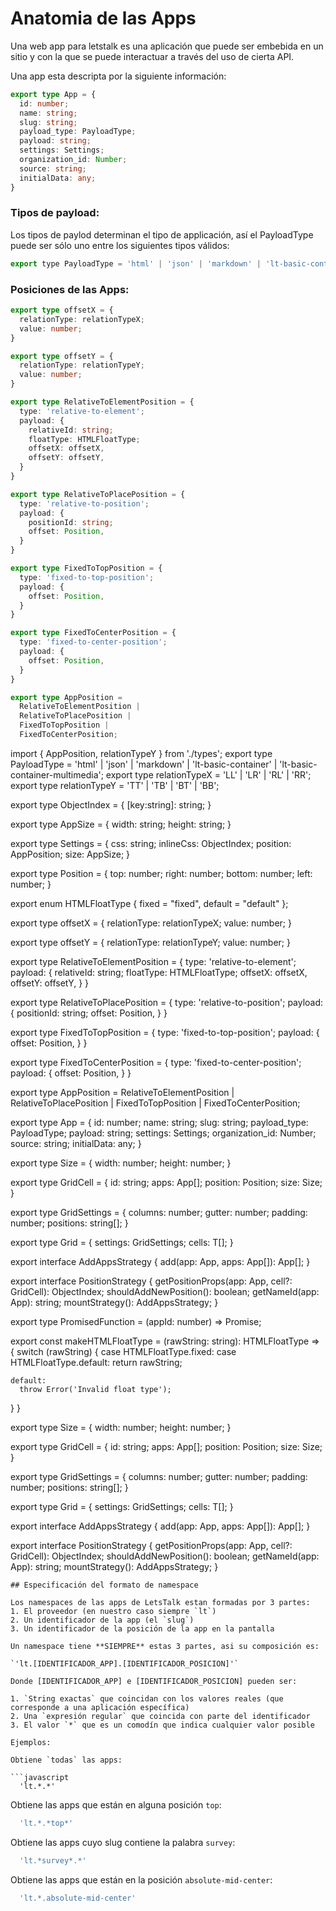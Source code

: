 # Anatomia de las Apps

Una web app para letstalk es una aplicación que puede ser embebida en un sitio y con la que se puede interactuar a través del uso de cierta API.

Una app esta descripta por la siguiente información:

```typescript
export type App = {
  id: number;
  name: string;
  slug: string;
  payload_type: PayloadType;
  payload: string;
  settings: Settings;
  organization_id: Number;
  source: string;
  initialData: any;
}
```

### Tipos de payload:

Los tipos de paylod determinan el tipo de applicación, así el PayloadType puede ser sólo uno entre los siguientes tipos válidos:

```javascript
export type PayloadType = 'html' | 'json' | 'markdown' | 'lt-basic-container' | 'lt-basic-container-multimedia';
```

### Posiciones de las Apps:

```typescript
export type offsetX = {
  relationType: relationTypeX;
  value: number;
}

export type offsetY = {
  relationType: relationTypeY;
  value: number;
}

export type RelativeToElementPosition = {
  type: 'relative-to-element';
  payload: {
    relativeId: string;
    floatType: HTMLFloatType;
    offsetX: offsetX,
    offsetY: offsetY,
  }
}

export type RelativeToPlacePosition = {
  type: 'relative-to-position';
  payload: {
    positionId: string;
    offset: Position,
  }
}

export type FixedToTopPosition = {
  type: 'fixed-to-top-position';
  payload: {
    offset: Position,
  }
}

export type FixedToCenterPosition = {
  type: 'fixed-to-center-position';
  payload: {
    offset: Position,
  }
}

export type AppPosition =
  RelativeToElementPosition |
  RelativeToPlacePosition |
  FixedToTopPosition |
  FixedToCenterPosition;
```

import { AppPosition, relationTypeY } from './types';
export type PayloadType = 'html' | 'json' | 'markdown' | 'lt-basic-container' | 'lt-basic-container-multimedia';
export type relationTypeX = 'LL' | 'LR' | 'RL' | 'RR';
export type relationTypeY = 'TT' | 'TB' | 'BT' | 'BB';

export type ObjectIndex = {
  [key:string]: string;
}

export type AppSize = {
  width: string;
  height: string;
}

export type Settings = {
  css: string;
  inlineCss: ObjectIndex;
  position: AppPosition;
  size: AppSize;
}

export type Position = {
  top: number;
  right: number;
  bottom: number;
  left: number;
}

export enum HTMLFloatType {
  fixed = "fixed",
  default = "default"
};

export type offsetX = {
  relationType: relationTypeX;
  value: number;
}

export type offsetY = {
  relationType: relationTypeY;
  value: number;
}

export type RelativeToElementPosition = {
  type: 'relative-to-element';
  payload: {
    relativeId: string;
    floatType: HTMLFloatType;
    offsetX: offsetX,
    offsetY: offsetY,
  }
}

export type RelativeToPlacePosition = {
  type: 'relative-to-position';
  payload: {
    positionId: string;
    offset: Position,
  }
}

export type FixedToTopPosition = {
  type: 'fixed-to-top-position';
  payload: {
    offset: Position,
  }
}

export type FixedToCenterPosition = {
  type: 'fixed-to-center-position';
  payload: {
    offset: Position,
  }
}

export type AppPosition =
  RelativeToElementPosition |
  RelativeToPlacePosition |
  FixedToTopPosition |
  FixedToCenterPosition;

export type App = {
  id: number;
  name: string;
  slug: string;
  payload_type: PayloadType;
  payload: string;
  settings: Settings;
  organization_id: Number;
  source: string;
  initialData: any;
}

export type Size = {
  width: number;
  height: number;
}

export type GridCell = {
  id: string;
  apps: App[];
  position: Position;
  size: Size;
}

export type GridSettings = {
  columns: number;
  gutter: number;
  padding: number;
  positions: string[];
}

export type Grid<T> = {
  settings: GridSettings;
  cells: T[];
}

export interface AddAppsStrategy {
  add(app: App, apps: App[]): App[];
}

export interface PositionStrategy {
  getPositionProps(app: App, cell?: GridCell): ObjectIndex;
  shouldAddNewPosition(): boolean;
  getNameId(app: App): string;
  mountStrategy(): AddAppsStrategy;
}

export type PromisedFunction = (appId: number) => Promise<any>;

export const makeHTMLFloatType = (rawString: string): HTMLFloatType => {
  switch (rawString) {
    case HTMLFloatType.fixed:
    case HTMLFloatType.default:
      return rawString;

    default:
      throw Error('Invalid float type');
  }
}



export type Size = {
  width: number;
  height: number;
}

export type GridCell = {
  id: string;
  apps: App[];
  position: Position;
  size: Size;
}

export type GridSettings = {
  columns: number;
  gutter: number;
  padding: number;
  positions: string[];
}

export type Grid<T> = {
  settings: GridSettings;
  cells: T[];
}

export interface AddAppsStrategy {
  add(app: App, apps: App[]): App[];
}

export interface PositionStrategy {
  getPositionProps(app: App, cell?: GridCell): ObjectIndex;
  shouldAddNewPosition(): boolean;
  getNameId(app: App): string;
  mountStrategy(): AddAppsStrategy;
}
```
## Especificación del formato de namespace

Los namespaces de las apps de LetsTalk estan formadas por 3 partes:
1. El proveedor (en nuestro caso siempre `lt`)
2. Un identificador de la app (el `slug`)
3. Un identificador de la posición de la app en la pantalla

Un namespace tiene **SIEMPRE** estas 3 partes, asi su composición es:

`'lt.[IDENTIFICADOR_APP].[IDENTIFICADOR_POSICION]'`

Donde [IDENTIFICADOR_APP] e [IDENTIFICADOR_POSICION] pueden ser:

1. `String exactas` que coincidan con los valores reales (que corresponde a una aplicación específica)
2. Una `expresión regular` que coincida con parte del identificador
3. El valor `*` que es un comodín que indica cualquier valor posible

Ejemplos:

Obtiene `todas` las apps:

```javascript
  'lt.*.*'
```

Obtiene las apps que están en alguna posición `top`:

```javascript
  'lt.*.*top*'
```

Obtiene las apps cuyo slug contiene la palabra `survey`:

```javascript
  'lt.*survey*.*'
```

Obtiene las apps que están en la posición `absolute-mid-center`:

```javascript
  'lt.*.absolute-mid-center'
```